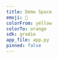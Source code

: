 ```yaml
---
title: Demo Space
emoji: 🤗
colorFrom: yellow
colorTo: orange
sdk: gradio
app_file: app.py
pinned: false
---
```

